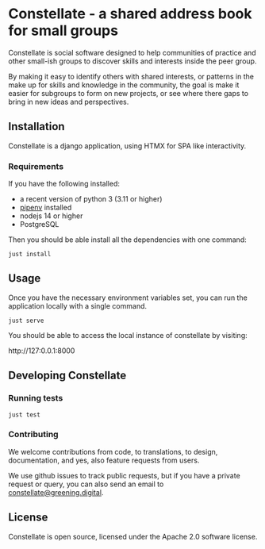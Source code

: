 # Constellate - a shared address book for small groups

Constellate is social software designed to help communities of practice and other small-ish groups to discover skills and interests inside the peer group.

By making it easy to identify others with shared interests, or patterns in the make up for skills and knowledge in the community, the goal is make it easier for subgroups to form on new projects, or see where there gaps to bring in new ideas and perspectives.

## Installation

Constellate is a django application, using HTMX for SPA like interactivity.

### Requirements

If you have the following installed:

- a recent version of python 3 (3.11 or higher)
- [pipenv](https://pipenv.pypa.io/) installed
- nodejs 14 or higher
- PostgreSQL

Then you should be able install all the dependencies with one command:

```
just install
```


## Usage

Once you have the necessary environment variables set, you can run the application locally with a single command.

```
just serve
```

You should be able to access the local instance of constellate by visiting:

http://127:0.0.1:8000


## Developing Constellate



### Running tests

```
just test
```

### Contributing

We welcome contributions from code, to translations, to design, documentation, and yes, also feature requests from users.

We use github issues to track public requests, but if you have a private request or query, you can also send an email to constellate@greening.digital.

## License

Constellate is open source, licensed under the Apache 2.0 software license.
